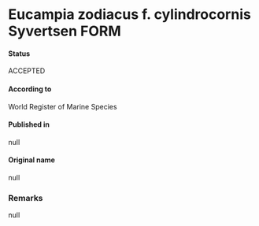 Eucampia zodiacus f. cylindrocornis Syvertsen FORM
=======

#### Status
ACCEPTED

#### According to
World Register of Marine Species

#### Published in
null

#### Original name
null

### Remarks
null